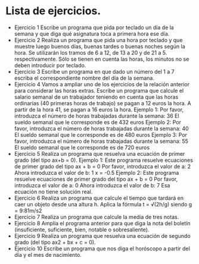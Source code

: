 # Lista de ejercicios.

* Ejercicio 1
  Escribe un programa que pida por teclado un día de la semana y que diga qué
  asignatura toca a primera hora ese día.
* Ejercicio 2
  Realiza un programa que pida una hora por teclado y que muestre luego buenos
  días, buenas tardes o buenas noches según la hora. Se utilizarán los tramos de
  6 a 12, de 13 a 20 y de 21 a 5. respectivamente. Sólo se tienen en cuenta las
  horas, los minutos no se deben introducir por teclado.
* Ejercicio 3
  Escribe un programa en que dado un número del 1 a 7 escriba el correspondiente
  nombre del día de la semana.
* Ejercicio 4
  Vamos a ampliar uno de los ejercicios de la relación anterior para considerar
  las horas extras. Escribe un programa que calcule el salario semanal de un
  trabajador teniendo en cuenta que las horas ordinarias (40 primeras horas de
  trabajo) se pagan a 12 euros la hora. A partir de la hora 41, se pagan a 16 euros
  la hora.
  Ejemplo 1:
  Por favor, introduzca el número de horas trabajadas durante la semana: 36
  El sueldo semanal que le corresponde es de 432 euros
  Ejemplo 2:
  Por favor, introduzca el número de horas trabajadas durante la semana: 40
  El sueldo semanal que le corresponde es de 480 euros
  Ejemplo 3:
  Por favor, introduzca el número de horas trabajadas durante la semana: 55
  El sueldo semanal que le corresponde es de 720 euros
* Ejercicio 5
  Realiza un programa que resuelva una ecuación de primer grado (del tipo ax+b =
  0).
  Ejemplo 1:
  Este programa resuelve ecuaciones de primer grado del tipo ax + b = 0
  Por favor, introduzca el valor de a: 2
  Ahora introduzca el valor de b: 1
  x = -0.5
  Ejemplo 2:
  Este programa resuelve ecuaciones de primer grado del tipo ax + b = 0
  Por favor, introduzca el valor de a: 0
  Ahora introduzca el valor de b: 7
  Esa ecuación no tiene solución real.
* Ejercicio 6
  Realiza un programa que calcule el tiempo que tardará en caer un objeto desde
  una altura h. Aplica la fórmula t = √(2h/g) siendo g = 9:81m/s2
* Ejercicio 7
  Realiza un programa que calcule la media de tres notas.
* Ejercicio 8
  Amplía el programa anterior para que diga la nota del boletín (insuficiente,
  suficiente, bien, notable o sobresaliente).
* Ejercicio 9
  Realiza un programa que resuelva una ecuación de segundo grado (del tipo
  ax2 + bx + c = 0).
* Ejercicio 10
  Escribe un programa que nos diga el horóscopo a partir del día y el mes de
  nacimiento.

 
